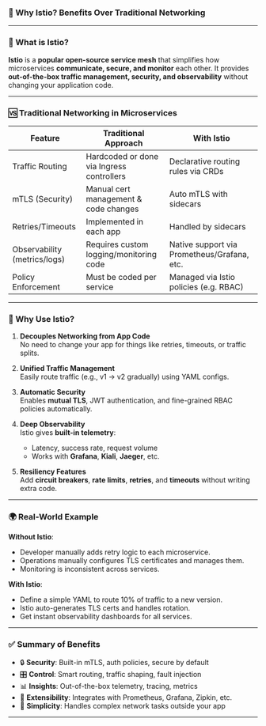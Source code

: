 ### 📌 Why Istio? Benefits Over Traditional Networking

---

### 🚀 What is Istio?

**Istio** is a **popular open-source service mesh** that simplifies how microservices **communicate, secure, and monitor** each other. It provides **out-of-the-box traffic management, security, and observability** without changing your application code.

---

### 🆚 Traditional Networking in Microservices

| Feature                  | Traditional Approach                     | With Istio                                      |
|--------------------------|------------------------------------------|--------------------------------------------------|
| Traffic Routing          | Hardcoded or done via Ingress controllers | Declarative routing rules via CRDs              |
| mTLS (Security)          | Manual cert management & code changes    | Auto mTLS with sidecars                         |
| Retries/Timeouts         | Implemented in each app                  | Handled by sidecars                             |
| Observability (metrics/logs) | Requires custom logging/monitoring code | Native support via Prometheus/Grafana, etc.     |
| Policy Enforcement       | Must be coded per service                | Managed via Istio policies (e.g. RBAC)          |

---

### 🧠 Why Use Istio?

1. **Decouples Networking from App Code**  
   No need to change your app for things like retries, timeouts, or traffic splits.

2. **Unified Traffic Management**  
   Easily route traffic (e.g., v1 → v2 gradually) using YAML configs.

3. **Automatic Security**  
   Enables **mutual TLS**, JWT authentication, and fine-grained RBAC policies automatically.

4. **Deep Observability**  
   Istio gives **built-in telemetry**:
   - Latency, success rate, request volume
   - Works with **Grafana**, **Kiali**, **Jaeger**, etc.

5. **Resiliency Features**  
   Add **circuit breakers**, **rate limits**, **retries**, and **timeouts** without writing extra code.

---

### 🌍 Real-World Example

**Without Istio**:
- Developer manually adds retry logic to each microservice.
- Operations manually configures TLS certificates and manages them.
- Monitoring is inconsistent across services.

**With Istio**:
- Define a simple YAML to route 10% of traffic to a new version.
- Istio auto-generates TLS certs and handles rotation.
- Get instant observability dashboards for all services.

---

### ✅ Summary of Benefits

- 🔒 **Security**: Built-in mTLS, auth policies, secure by default
- 🎛 **Control**: Smart routing, traffic shaping, fault injection
- 📊 **Insights**: Out-of-the-box telemetry, tracing, metrics
- 🧩 **Extensibility**: Integrates with Prometheus, Grafana, Zipkin, etc.
- 🧘 **Simplicity**: Handles complex network tasks outside your app

---